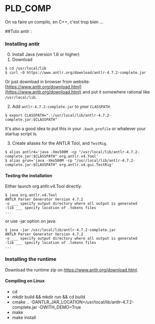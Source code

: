 # PLD_COMP

On va faire un compilo, en C++, c'est trop bien ...


##Tuto antlr :

### Installing antlr

0. Install Java (version 1.6 or higher)
1. Download
```
$ cd /usr/local/lib
$ curl -O https://www.antlr.org/download/antlr-4.7.2-complete.jar
```
Or just download in browser from website:
    [https://www.antlr.org/download.html](https://www.antlr.org/download.html)
and put it somewhere rational like `/usr/local/lib`.

2. Add `antlr-4.7.2-complete.jar` to your `CLASSPATH`:
```
$ export CLASSPATH=".:/usr/local/lib/antlr-4.7.2-complete.jar:$CLASSPATH"
```
It's also a good idea to put this in your `.bash_profile` or whatever your startup script is.

3. Create aliases for the ANTLR Tool, and `TestRig`.
```
$ alias antlr4='java -Xmx500M -cp "/usr/local/lib/antlr-4.7.2-complete.jar:$CLASSPATH" org.antlr.v4.Tool'
$ alias grun='java -Xmx500M -cp "/usr/local/lib/antlr-4.7.2-complete.jar:$CLASSPATH" org.antlr.v4.gui.TestRig'
```

#### Testing the installation

Either launch org.antlr.v4.Tool directly:

```
$ java org.antlr.v4.Tool
ANTLR Parser Generator Version 4.7.2
-o ___ specify output directory where all output is generated
-lib ___ specify location of .tokens files
...
```

or use -jar option on java:

```
$ java -jar /usr/local/lib/antlr-4.7.2-complete.jar
ANTLR Parser Generator Version 4.7.2
-o ___ specify output directory where all output is generated
-lib ___ specify location of .tokens files
...
```



### Installing the runtime

Download the runtime zip on https://www.antlr.org/download.html.

#### Compiling on Linux
- cd <antlr4-dir>
- mkdir build && mkdir run && cd build
- cmake .. -DANTLR_JAR_LOCATION=/usr/local/lib/antlr-4.7.2-complete.jar -DWITH_DEMO=True
- make
- make install
